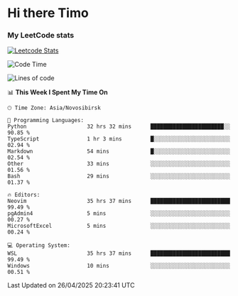 # Hi there Timo
### My LeetCode stats
[![Leetcode Stats](https://leetcard.jacoblin.cool/przdtl?border=0&radius=20&ext=heatmap&theme=nord)](https://leetcode.com/przdtl)

<!--START_SECTION:waka-->
![Code Time](http://img.shields.io/badge/Code%20Time-813%20hrs%205%20mins-blue)

![Lines of code](https://img.shields.io/badge/From%20Hello%20World%20I%27ve%20Written-84.0%20thousand%20lines%20of%20code-blue)

📊 **This Week I Spent My Time On** 

```text
🕑︎ Time Zone: Asia/Novosibirsk

💬 Programming Languages: 
Python                   32 hrs 32 mins      ███████████████████████░░   90.85 % 
TypeScript               1 hr 3 mins         █░░░░░░░░░░░░░░░░░░░░░░░░   02.94 % 
Markdown                 54 mins             █░░░░░░░░░░░░░░░░░░░░░░░░   02.54 % 
Other                    33 mins             ░░░░░░░░░░░░░░░░░░░░░░░░░   01.56 % 
Bash                     29 mins             ░░░░░░░░░░░░░░░░░░░░░░░░░   01.37 % 

🔥 Editors: 
Neovim                   35 hrs 37 mins      █████████████████████████   99.49 % 
pgAdmin4                 5 mins              ░░░░░░░░░░░░░░░░░░░░░░░░░   00.27 % 
MicrosoftExcel           5 mins              ░░░░░░░░░░░░░░░░░░░░░░░░░   00.24 % 

💻 Operating System: 
WSL                      35 hrs 37 mins      █████████████████████████   99.49 % 
Windows                  10 mins             ░░░░░░░░░░░░░░░░░░░░░░░░░   00.51 % 
```


 Last Updated on 26/04/2025 20:23:41 UTC
<!--END_SECTION:waka-->
